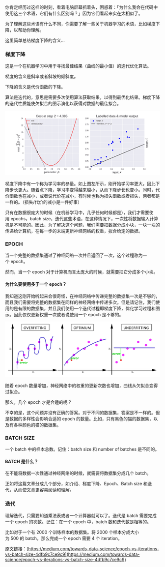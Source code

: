 你肯定经历过这样的时刻，看着电脑屏幕抓着头，困惑着：「为什么我会在代码中使用这三个术语，它们有什么区别吗？」因为它们看起来实在太相似了。

为了理解这些术语有什么不同，你需要了解一些关于机器学习的术语，比如梯度下降，以帮助你理解。

这里简单总结梯度下降的含义...

### 梯度下降

这是一个在机器学习中用于寻找最佳结果（曲线的最小值）的迭代优化算法。

梯度的含义是斜率或者斜坡的倾斜度。

下降的含义是代价函数的下降。

算法是迭代的，意思是需要多次使用算法获取结果，以得到最优化结果。梯度下降的迭代性质能使欠拟合的图示演化以获得对数据的最佳拟合。

![](https://raw.githubusercontent.com/mowang111/image-hosting/master/typora_images/19267image.png)


梯度下降中有一个称为学习率的参量。如上图左所示，刚开始学习率更大，因此下降步长更大。随着点下降，学习率变得越来越小，从而下降步长也变小。同时，代价函数也在减小，或者说代价在减小，有时候也称为损失函数或者损失，两者都是一样的。（损失/代价的减小是一件好事）

只有在数据很庞大的时候（在机器学习中，几乎任何时候都是），我们才需要使用 epochs，batch size，迭代这些术语，在这种情况下，一次性将数据输入计算机是不可能的。因此，为了解决这个问题，我们需要把数据分成小块，一块一块的传递给计算机，在每一步的末端更新神经网络的权重，拟合给定的数据。

### EPOCH

当一个完整的数据集通过了神经网络一次并且返回了一次，这个过程称为一个 epoch。

然而，当一个 epoch 对于计算机而言太庞大的时候，就需要把它分成多个小块。

#### 为什么要使用多于一个 epoch？

我知道这刚开始听起来会很奇怪，在神经网络中传递完整的数据集一次是不够的，而且我们需要将完整的数据集在同样的神经网络中传递多次。但是请记住，我们使用的是有限的数据集，并且我们使用一个迭代过程即梯度下降，优化学习过程和图示。因此仅仅更新权重一次或者说使用一个 epoch 是不够的。

![](https://raw.githubusercontent.com/mowang111/image-hosting/master/typora_images/532531.png)


随着 epoch 数量增加，神经网络中的权重的更新次数也增加，曲线从欠拟合变得过拟合。

那么，几个 epoch 才是合适的呢？

不幸的是，这个问题并没有正确的答案。对于不同的数据集，答案是不一样的。但是数据的多样性会影响合适的 epoch 的数量。比如，只有黑色的猫的数据集，以及有各种颜色的猫的数据集。

### BATCH SIZE

一个 batch 中的样本总数。记住：batch size 和 number of batches 是不同的。

#### BATCH 是什么？

在不能将数据一次性通过神经网络的时候，就需要将数据集分成几个 batch。

正如将这篇文章分成几个部分，如介绍、梯度下降、Epoch、Batch size 和迭代，从而使文章更容易阅读和理解。

### 迭代

理解迭代，只需要知道乘法表或者一个计算器就可以了。迭代是 batch 需要完成一个 epoch 的次数。记住：在一个 epoch 中，batch 数和迭代数是相等的。

比如对于一个有 2000 个训练样本的数据集。将 2000 个样本分成大小为 500 的 batch，那么完成一个 epoch 需要 4 个 iteration。

原文链接：[https://medium.com/towards-data-science/epoch-vs-iterations-vs-batch-size-4dfb9c7ce9c9](https://medium.com/towards-data-science/epoch-vs-iterations-vs-batch-size-4dfb9c7ce9c9)
